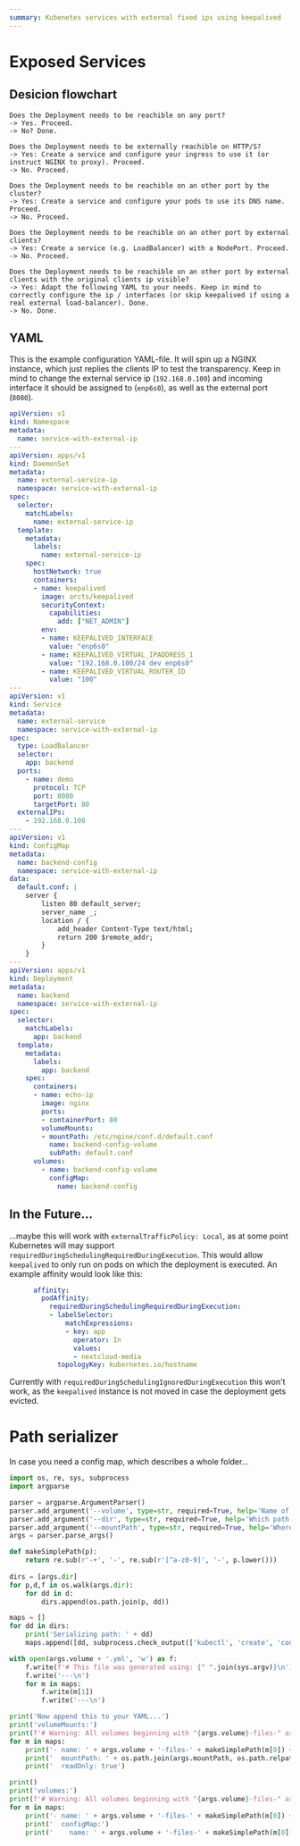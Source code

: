 ```yaml
---
summary: Kubenetes services with external fixed ips using keepalived
---
```


# Exposed Services

## Desicion flowchart
```
Does the Deployment needs to be reachible on any port?
-> Yes. Proceed.
-> No? Done.

Does the Deployment needs to be externally reachible on HTTP/S?
-> Yes: Create a service and configure your ingress to use it (or instruct NGINX to proxy). Proceed.
-> No. Proceed.

Does the Deployment needs to be reachible on an other port by the cluster?
-> Yes: Create a service and configure your pods to use its DNS name. Proceed.
-> No. Proceed.

Does the Deployment needs to be reachible on an other port by external clients?
-> Yes: Create a service (e.g. LoadBalancer) with a NodePort. Proceed.
-> No. Proceed.

Does the Deployment needs to be reachible on an other port by external clients with the original clients ip visible?
-> Yes: Adapt the following YAML to your needs. Keep in mind to correctly configure the ip / interfaces (or skip keepalived if using a real external load-balancer). Done.
-> No. Done.
```

## YAML
This is the example configuration YAML-file. It will spin up a NGINX instance, which just replies the clients IP to test the transparency.
Keep in mind to change the external service ip (`192.168.0.100`) and incoming interface it should be assigned to (`enp6s0`), as well as the external port (`8080`).

```yaml
apiVersion: v1
kind: Namespace
metadata:
  name: service-with-external-ip
---
apiVersion: apps/v1
kind: DaemonSet
metadata:
  name: external-service-ip
  namespace: service-with-external-ip
spec:
  selector:
    matchLabels:
      name: external-service-ip
  template:
    metadata:
      labels:
        name: external-service-ip
    spec:
      hostNetwork: true
      containers:
      - name: keepalived
        image: arcts/keepalived
        securityContext:
          capabilities:
            add: ["NET_ADMIN"]
        env:
        - name: KEEPALIVED_INTERFACE
          value: "enp6s0"
        - name: KEEPALIVED_VIRTUAL_IPADDRESS_1
          value: "192.168.0.100/24 dev enp6s0"
        - name: KEEPALIVED_VIRTUAL_ROUTER_ID
          value: "100"
---
apiVersion: v1
kind: Service
metadata:
  name: external-service
  namespace: service-with-external-ip
spec:
  type: LoadBalancer
  selector:
    app: backend
  ports:
    - name: demo
      protocol: TCP
      port: 8080
      targetPort: 80
  externalIPs:
    - 192.168.0.100
---
apiVersion: v1
kind: ConfigMap
metadata:
  name: backend-config
  namespace: service-with-external-ip
data:
  default.conf: |
    server {
        listen 80 default_server;
        server_name _;
        location / {
            add_header Content-Type text/html;
            return 200 $remote_addr;
        }
    }
---
apiVersion: apps/v1
kind: Deployment
metadata:
  name: backend
  namespace: service-with-external-ip
spec:
  selector:
    matchLabels:
      app: backend
  template:
    metadata:
      labels:
        app: backend
    spec:
      containers:
      - name: echo-ip
        image: nginx
        ports:
        - containerPort: 80
        volumeMounts:
        - mountPath: /etc/nginx/conf.d/default.conf
          name: backend-config-volume
          subPath: default.conf
      volumes:
        - name: backend-config-volume
          configMap:
            name: backend-config
```

## In the Future...
...maybe this will work with `externalTrafficPolicy: Local`, as at some point Kubernetes will may support `requiredDuringSchedulingRequiredDuringExecution`.
This would allow `keepalived` to only run on pods on which the deployment is executed. An example affinity would look like this:

```yaml
      affinity:
        podAffinity:
          requiredDuringSchedulingRequiredDuringExecution:
          - labelSelector:
              matchExpressions:
              - key: app
                operator: In
                values:
                - nextcloud-media
            topologyKey: kubernetes.io/hostname
```

Currently with `requiredDuringSchedulingIgnoredDuringExecution` this won't work, as the `keepalived` instance is not moved in case the deployment gets evicted.

# Path serializer
In case you need a config map, which describes a whole folder...

```python
import os, re, sys, subprocess
import argparse

parser = argparse.ArgumentParser()
parser.add_argument('--volume', type=str, required=True, help='Name of volume and target YAML path')
parser.add_argument('--dir', type=str, required=True, help='Which path sould be serialized?')
parser.add_argument('--mountPath', type=str, required=True, help='Where should the serialized data go?')
args = parser.parse_args()

def makeSimplePath(p):
    return re.sub(r'-+', '-', re.sub(r'[^a-z0-9]', '-', p.lower()))
  
dirs = [args.dir]
for p,d,f in os.walk(args.dir):
    for dd in d:
        dirs.append(os.path.join(p, dd))

maps = []
for dd in dirs:
    print('Serializing path: ' + dd)
    maps.append([dd, subprocess.check_output(['kubectl', 'create', 'configmap', args.volume + '-files-' + makeSimplePath(dd), '--from-file=' + dd, '-o', 'yaml', '--dry-run=client'], ).decode()])

with open(args.volume + '.yml', 'w') as f:
    f.write(f'# This file was generated using: {" ".join(sys.argv)}\n')
    f.write('---\n')
    for m in maps:
        f.write(m[1])
        f.write('---\n')

print('Now append this to your YAML...')
print('volumeMounts:')
print(f'# Warning: All volumes beginning with "{args.volume}-files-" are generated automatically. Do not touch them!')
for m in maps:
    print('- name: ' + args.volume + '-files-' + makeSimplePath(m[0]) + '-volume')
    print('  mountPath: ' + os.path.join(args.mountPath, os.path.relpath(m[0], args.dir)))
    print('  readOnly: true')

print()
print('volumes:')
print(f'# Warning: All volumes beginning with "{args.volume}-files-" are generated automatically. Do not touch them!')
for m in maps:
    print('- name: ' + args.volume + '-files-' + makeSimplePath(m[0]) + '-volume')
    print('  configMap:')
    print('    name: ' + args.volume + '-files-' + makeSimplePath(m[0]))
```
